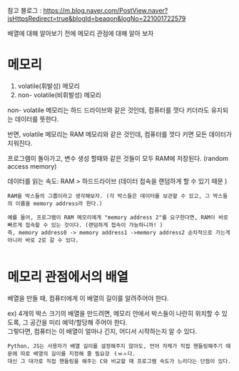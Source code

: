 참고 블로그 : https://m.blog.naver.com/PostView.naver?isHttpsRedirect=true&blogId=beaqon&logNo=221001722579  

배열에 대해 알아보기 전에 메모리 관점에 대해 알아 보자
# 메모리
1. volatile(휘발성) 메모리
2. non- volatile(비휘발성) 메모리  

non- volatile 메모리는 하드 드라이브와 같은 것인데, 컴퓨터를 껏다 키더라도 유지되는 데이터를 뜻한다.  

반면, volatile 메모리는 RAM 메모리와 같은 것인데, 컴퓨터를 껏다 키면 모든 데이터가 지워진다.  

프로그램이 돌아가고, 변수 생성 할때와 같은 것들이 모두 RAM에 저장된다.  (random access memory)

데이터를 읽는 속도: RAM > 하드드라이브 (데이터 접속을 랜덤하게 할 수 있기 때문 )
```
RAM을 박스들의 그룹이라고 생각해보자. (각 박스들은 데이터를 보관할 수 있고, 그 박스들의 이름을 memory address라 한다.)

예를 들어, 프로그램이 RAM 메모리에게 "memory address 2"를 요구한다면, RAM이 바로 빠르게 접속할 수 있는 것이다. (랜덤하게 접속이 가능하니까! )
즉, memory address0 -> memory address1 ->memory address2 순차적으로 가는게 아니라 바로 2로 갈 수 있다.


```
# 메모리 관점에서의 배열

배열을 만들 때, 컴퓨터에게 이 배열의 길이를 알려주어야 한다.  

ex) 4개의 박스 크기의 배열을 만드려면, 메모리 안에서 박스들이 나란히 위치할 수 있도록, 그 공간을 미리 예약/할당해 주어야 한다.  
    그렇다면, 컴퓨터는 이 배열이 얼마나 긴지, 어디서 시작하는지 알 수 있다. 
```
Python, JS는 사용자가 배열 길이를 설정해주지 않아도, 언어 자체가 직접 핸들링해주기 때문에 따로 배열의 길이를 지정해 줄 필요강 ㅓㅂㅅ다.  
대신 그 대가로 직접 핸들링을 해주는 C와 비교할 때 프로그램 속도가 느리다는 단점이 있다.

```
